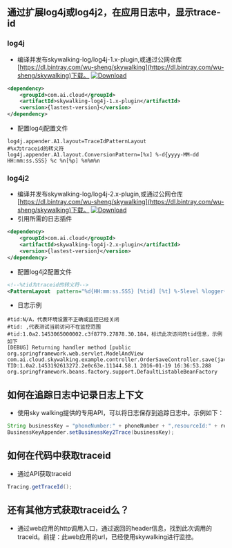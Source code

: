 ## 通过扩展log4j或log4j2，在应用日志中，显示trace-id
### log4j
- 编译并发布skywalking-log/log4j-1.x-plugin,或通过公网仓库[https://dl.bintray.com/wu-sheng/skywalking](https://dl.bintray.com/wu-sheng/skywalking)下载。
[ ![Download](https://api.bintray.com/packages/wu-sheng/skywalking/com.ai.cloud.skywalking-log4j-1.x-plugin/images/download.svg) ](https://bintray.com/wu-sheng/skywalking/com.ai.cloud.skywalking-log4j-1.x-plugin/_latestVersion)
```xml
<dependency>
    <groupId>com.ai.cloud</groupId>
    <artifactId>skywalking-log4j-1.x-plugin</artifactId>
    <version>{lastest-version}</version>
</dependency>
```
- 配置log4j配置文件
```properties
log4j.appender.A1.layout=TraceIdPatternLayout
#%x为traceid的转义符
log4j.appender.A1.layout.ConversionPattern=[%x] %-d{yyyy-MM-dd HH:mm:ss.SSS} %c %n[%p] %n%m%n
```

### log4j2
- 编译并发布skywalking-log/log4j-2.x-plugin,或通过公网仓库[https://dl.bintray.com/wu-sheng/skywalking](https://dl.bintray.com/wu-sheng/skywalking)下载。
 [ ![Download](https://api.bintray.com/packages/wu-sheng/skywalking/com.ai.cloud.skywalking-log4j-2.x-plugin/images/download.svg) ](https://bintray.com/wu-sheng/skywalking/com.ai.cloud.skywalking-log4j-2.x-plugin/_latestVersion)
- 引用所需的日志插件
```xml
<dependency>
    <groupId>com.ai.cloud</groupId>
    <artifactId>skywalking-log4j-2.x-plugin</artifactId>
    <version>{lastest-version}</version>
</dependency>
```
- 配置log4j2配置文件
```xml
<!--%tid为traceid的转义符-->
<PatternLayout  pattern="%d{HH:mm:ss.SSS} [%tid] [%t] %-5level %logger{36} - %msg%n"/>
```

- 日志示例
```
#tid:N/A，代表环境设置不正确或监控已经关闭
#tid: ,代表测试当前访问不在监控范围
#tid:1.0a2.1453065000002.c3f8779.27878.30.184，标识此次访问的tid信息，示例如下
[DEBUG] Returning handler method [public org.springframework.web.servlet.ModelAndView com.ai.cloud.skywalking.example.controller.OrderSaveController.save(javax.servlet.http.HttpServletRequest)] TID:1.0a2.1453192613272.2e0c63e.11144.58.1 2016-01-19 16:36:53.288 org.springframework.beans.factory.support.DefaultListableBeanFactory 
```

## 如何在追踪日志中记录日志上下文
- 使用sky walking提供的专用API，可以将日志保存到追踪日志中。示例如下：
```java
String businessKey = "phoneNumber:" + phoneNumber + ",resourceId:" + resourceId + ",mail:" + mail;
BusinessKeyAppender.setBusinessKey2Trace(businessKey);
```

## 如何在代码中获取traceid
- 通过API获取traceid
```java
Tracing.getTraceId();
```

## 还有其他方式获取traceid么？
- 通过web应用的http调用入口，通过返回的header信息，找到此次调用的traceid。前提：此web应用的url，已经使用skywalking进行监控。

